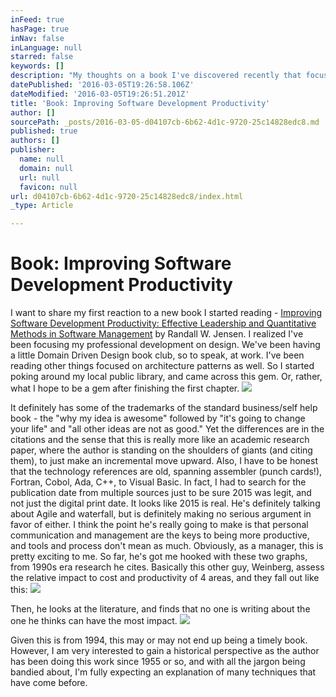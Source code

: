 ```yaml
---
inFeed: true
hasPage: true
inNav: false
inLanguage: null
starred: false
keywords: []
description: "My thoughts on a book I've discovered recently that focuses on communication and management in software development"
datePublished: '2016-03-05T19:26:58.106Z'
dateModified: '2016-03-05T19:26:51.201Z'
title: 'Book: Improving Software Development Productivity'
author: []
sourcePath: _posts/2016-03-05-d04107cb-6b62-4d1c-9720-25c14828edc8.md
published: true
authors: []
publisher:
  name: null
  domain: null
  url: null
  favicon: null
url: d04107cb-6b62-4d1c-9720-25c14828edc8/index.html
_type: Article

---
```

# Book: Improving Software Development Productivity

I want to share my first reaction to a new book I started reading - [Improving Software Development Productivity: Effective Leadership and Quantitative Methods in Software Management][0] by Randall W. Jensen. I realized I've been focusing my professional development on design. We've been having a little Domain Driven Design book club, so to speak, at work. I've been reading other things focused on architecture patterns as well. So I started poking around my local public library, and came across this gem. Or, rather, what I hope to be a gem after finishing the first chapter. ![](https://s3-us-west-2.amazonaws.com/the-grid-img/p/1066ec09ba82e0788b200ecc500f5520671d4596.jpg)

It definitely has some of the trademarks of the standard business/self help book - the "why my idea is awesome" followed by "it's going to change your life" and "all other ideas are not as good." Yet the differences are in the citations and the sense that this is really more like an academic research paper, where the author is standing on the shoulders of giants (and citing them), to just make an incremental move upward. Also, I have to be honest that the technology references are old, spanning assembler (punch cards!), Fortran, Cobol, Ada, C++, to Visual Basic. In fact, I had to search for the publication date from multiple sources just to be sure 2015 was legit, and not just the digital print date. It looks like 2015 is real. He's definitely talking about Agile and waterfall, but is definitely making no serious argument in favor of either. I think the point he's really going to make is that personal communication and management are the keys to being more productive, and tools and process don't mean as much. Obviously, as a manager, this is pretty exciting to me. So far, he's got me hooked with these two graphs, from 1990s era research he cites. Basically this other guy, Weinberg, assess the relative impact to cost and productivity of 4 areas, and they fall out like this: ![](https://the-grid-user-content.s3-us-west-2.amazonaws.com/19a92fcc-7841-4a64-9e54-25e9267afa9a.png)

Then, he looks at the literature, and finds that no one is writing about the one he thinks can have the most impact. ![](https://the-grid-user-content.s3-us-west-2.amazonaws.com/f797efc6-2a4e-4628-916b-b991745b94fd.png)

Given this is from 1994, this may or may not end up being a timely book. However, I am very interested to gain a historical perspective as the author has been doing this work since 1955 or so, and with all the jargon being bandied about, I'm fully expecting an explanation of many techniques that have come before.

[0]: http://www.amazon.com/Improving-Software-Development-Productivity-Quantitative/dp/0133562670/ref=cm_cr_arp_d_product_top?ie=UTF8